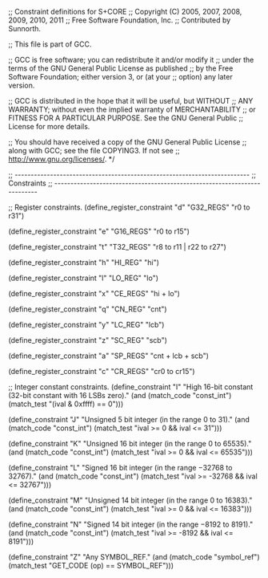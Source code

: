 ;; Constraint definitions for S+CORE
;; Copyright (C) 2005, 2007, 2008, 2009, 2010, 2011
;; Free Software Foundation, Inc.
;; Contributed by Sunnorth.

;; This file is part of GCC.

;; GCC is free software; you can redistribute it and/or modify it
;; under the terms of the GNU General Public License as published
;; by the Free Software Foundation; either version 3, or (at your
;; option) any later version.

;; GCC is distributed in the hope that it will be useful, but WITHOUT
;; ANY WARRANTY; without even the implied warranty of MERCHANTABILITY
;; or FITNESS FOR A PARTICULAR PURPOSE.  See the GNU General Public
;; License for more details.

;; You should have received a copy of the GNU General Public License
;; along with GCC; see the file COPYING3.  If not see
;; <http://www.gnu.org/licenses/>.  */

;; -------------------------------------------------------------------------
;; Constraints
;; -------------------------------------------------------------------------

;; Register constraints.
(define_register_constraint "d" "G32_REGS"
  "r0 to r31")

(define_register_constraint "e" "G16_REGS"
  "r0 to r15")

(define_register_constraint "t" "T32_REGS"
  "r8 to r11 | r22 to r27")

(define_register_constraint "h" "HI_REG"
  "hi")

(define_register_constraint "l" "LO_REG"
  "lo")

(define_register_constraint "x" "CE_REGS"
  "hi + lo")

(define_register_constraint "q" "CN_REG"
  "cnt")

(define_register_constraint "y" "LC_REG"
  "lcb")

(define_register_constraint "z" "SC_REG"
  "scb")

(define_register_constraint "a" "SP_REGS"
  "cnt + lcb + scb")

(define_register_constraint "c" "CR_REGS"
  "cr0 to cr15")

;; Integer constant constraints.
(define_constraint "I"
  "High 16-bit constant (32-bit constant with 16 LSBs zero)."
  (and (match_code "const_int")
       (match_test "(ival & 0xffff) == 0")))

(define_constraint "J"
  "Unsigned 5 bit integer (in the range 0 to 31)."
  (and (match_code "const_int")
       (match_test "ival >= 0 && ival <= 31")))

(define_constraint "K"
  "Unsigned 16 bit integer (in the range 0 to 65535)."
  (and (match_code "const_int")
       (match_test "ival >= 0 && ival <= 65535")))

(define_constraint "L"
  "Signed 16 bit integer (in the range −32768 to 32767)."
  (and (match_code "const_int")
       (match_test "ival >= -32768 && ival <= 32767")))

(define_constraint "M"
  "Unsigned 14 bit integer (in the range 0 to 16383)."
  (and (match_code "const_int")
       (match_test "ival >= 0 && ival <= 16383")))

(define_constraint "N"
  "Signed 14 bit integer (in the range −8192 to 8191)."
  (and (match_code "const_int")
       (match_test "ival >= -8192 && ival <= 8191")))

(define_constraint "Z"
  "Any SYMBOL_REF."
  (and (match_code "symbol_ref")
       (match_test "GET_CODE (op) == SYMBOL_REF")))
